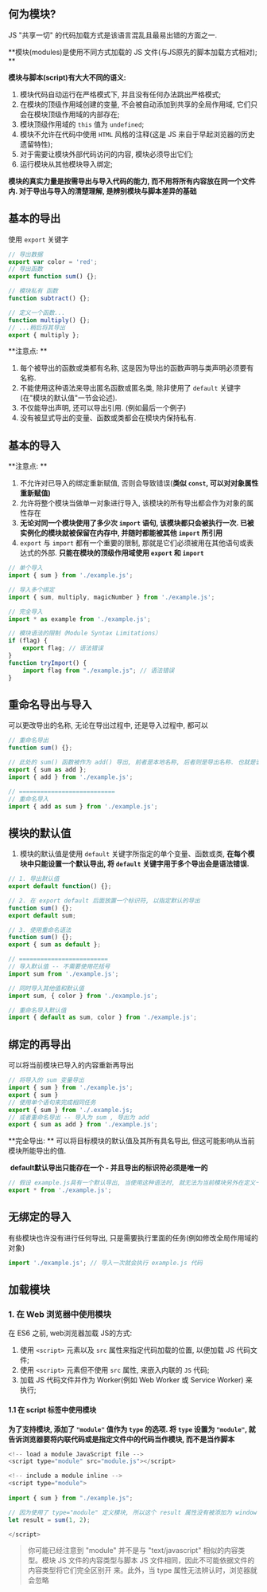 ## 何为模块? 

JS "共享一切" 的代码加载方式是该语言混乱且最易出错的方面之一.

**模块(modules)是使用不同方式加载的 JS 文件(与JS原先的脚本加载方式相对); **

**模块与脚本(script)有大大不同的语义:**

1. 模块代码自动运行在严格模式下, 并且没有任何办法跳出严格模式;
2. 在模块的顶级作用域创建的变量, 不会被自动添加到共享的全局作用域, 它们只会在模块顶级作用域的内部存在;
3. 模块顶级作用域的 `this` 值为 `undefined`;
4. 模块不允许在代码中使用 `HTML` 风格的注释(这是 JS 来自于早起浏览器的历史遗留特性);
5. 对于需要让模块外部代码访问的内容, 模块必须导出它们;
6. 运行模块从其他模块导入绑定;

**模块的真实力量是按需导出与导入代码的能力, 而不用将所有内容放在同一个文件内. 对于导出与导入的清楚理解, 是辨别模块与脚本差异的基础**



## 基本的导出

使用 `export` 关键字

```javascript
// 导出数据
export var color = 'red';
// 导出函数
export function sum() {};

// 模块私有 函数
function subtract() {};

// 定义一个函数...
function multiply() {};
// ...稍后将其导出
export { multiply };
```

**注意点: **

1. 每个被导出的函数或类都有名称, 这是因为导出的函数声明与类声明必须要有名称.
2. 不能使用这种语法来导出匿名函数或匿名类, 除非使用了 `default` 关键字(在"模块的默认值"一节会论述).
3. 不仅能导出声明, 还可以导出引用. (例如最后一个例子)
4. 没有被显式导出的变量、函数或类都会在模块内保持私有.



## 基本的导入

**注意点: **

1. 不允许对已导入的绑定重新赋值, 否则会导致错误(**类似 `const`, 可以对对象属性重新赋值)**
2. 允许将整个模块当做单一对象进行导入, 该模块的所有导出都会作为对象的属性存在
3. **无论对同一个模块使用了多少次 `import` 语句, 该模块都只会被执行一次. 已被实例化的模块就被保留在内存中, 并随时都能被其他 `import` 所引用**
4. `export` 与 `import` 都有一个重要的限制, 那就是它们必须被用在其他语句或表达式的外部. **只能在模块的顶级作用域使用 `export` 和 `import`**

```javascript
// 单个导入
import { sum } from './example.js'; 

// 导入多个绑定
import { sum, multiply, magicNumber } from './example.js';

// 完全导入
import * as example from './example.js';

// 模块语法的限制（Module Syntax Limitations）
if (flag) {
    export flag; // 语法错误
}
function tryImport() {
    import flag from "./example.js"; // 语法错误
}
```



## 重命名导出与导入

可以更改导出的名称, 无论在导出过程中, 还是导入过程中, 都可以

```javascript
// 重命名导出
function sum() {};

// 此处的 sum() 函数被作为 add() 导出, 前者是本地名称, 后者则是导出名称. 也就是说, 当另一个模块要导入此函数时, 它必须改用 add 这个名称
export { sum as add };
import { add } from './example.js';

// ===========================
// 重命名导入
import { add as sum } from './example.js';
```



## 模块的默认值

1. 模块的默认值是使用 `default` 关键字所指定的单个变量、函数或类, **在每个模块中只能设置一个默认导出, 将 `default` 关键字用于多个导出会是语法错误.**

```javascript
// 1. 导出默认值
export default function() {};

// 2. 在 export default 后面放置一个标识符, 以指定默认的导出
function sum() {};
export default sum;

// 3. 使用重命名语法
function sum() {};
export { sum as default };

// =========================
// 导入默认值 -- 不需要使用花括号
import sum from './example.js';

// 同时导入其他值和默认值
import sum, { color } from './example.js';

// 重命名导入默认值
import { default as sum, color } from './example.js'; 
```



## 绑定的再导出

可以将当前模块已导入的内容重新再导出

```javascript
// 将导入的 sum 变量导出
import { sum } from './example.js';
export { sum }
// 使用单个语句来完成相同任务
export { sum } from './.example.js;
// 或者重命名导出 -- 导入为 sum , 导出为 add
export { sum as add } from './example.js';
```

**完全导出: ** 可以将目标模块的默认值及其所有具名导出, 但这可能影响从当前模块所能导出的值. 

​				   **default默认导出只能存在一个 - 并且导出的标识符必须是唯一的**

```javascript
// 假设 example.js具有一个默认导出, 当使用这种语法时, 就无法为当前模块另外在定义一个默认导出
export * from './example.js';
```



## 无绑定的导入

有些模块也许没有进行任何导出, 只是需要执行里面的任务(例如修改全局作用域的对象)

```javascript
import './example.js'; // 导入一次就会执行 example.js 代码
```



## 加载模块

### 1. 在 Web 浏览器中使用模块

在 ES6 之前, web浏览器加载 JS的方式:

1. 使用 `<script>` 元素以及 `src` 属性来指定代码加载的位置, 以便加载 JS 代码文件;
2. 使用 `<script>` 元素但不使用 `src` 属性, 来嵌入内联的 `JS` 代码;
3. 加载 JS 代码文件并作为 Worker(例如 Web Worker 或 Service Worker) 来执行;

#### 1.1 在 script 标签中使用模块

**为了支持模块, 添加了 `"module"` 值作为 `type` 的选项. 将 `type` 设置为 `"module"`, 就告诉浏览器要将内联代码或是指定文件中的代码当作模块, 而不是当作脚本**

```javascript
<!-- load a module JavaScript file -->
<script type="module" src="module.js"></script>

<!-- include a module inline -->
<script type="module">
    
import { sum } from "./example.js";

// 因为使用了 type="module" 定义模块, 所以这个 result 属性没有被添加为 window 对象的属性
let result = sum(1, 2);

</script>
```

> 你可能已经注意到 "module" 并不是与 "text/javascript" 相似的内容类型。模块 JS
> 文件的内容类型与脚本 JS 文件相同，因此不可能依据文件的内容类型将它们完全区别开
> 来。此外，当 type 属性无法辨认时，浏览器就会忽略 <script> 元素，因此不支持模
> 块的浏览器也就会自动忽略 <script type="module"> 声明，从而提供良好的向下兼容
> 性。



#### 1.2 Web 浏览器中的模块加载次序

模块相对脚本的独特之处在于: **它们能使用 `import` 来指定必须要加载的其他文件, 以保证正确执行. 为了支持此功能, `<script type="module">` 总是表现得像是已经应用了 `defer` 属性.**

当 HTML 解析到拥有 src 属性的 <script type="module"> 标签时，就会立即开始下载模块文件，但并不会执行它，直到整个网页文档全部解析完为止。模块也会按照它们在 HTML 文件中出现的顺序依次执行，这意味着第一个 <script type="module"> 总是保证在第二个之前执行，即使其中有些模块不是用 src 指定而是包含了内联脚本。

**每个 import 语句又会触发一次 fetch （无论是从网络还是从缓存中获取），并且在所有用 import 导入的资源被加载与执行完毕之前，没有任何模块会被执行。**

**所有模块，无论是用 <script type="module"> 显式包含的，还是用 import 隠式包含的，都会依照次序加载与执行;**

```javascript
// 示例:
<!-- this will execute first -->
<script type="module" src="module1.js"></script>

<!-- this will execute second -->
<script type="module">
import { sum } from "./example.js";

let result = sum(1, 2);
</script>

<!-- this will execute third -->
<script type="module" src="module2.js"></script>
```

加载次序: 

1. 下载并解析 `module1.js`;
2. 递归下载并解析在 `module1.js` 中使用 `import` 导入的资源;
3. 解析内联模块;
4. 递归下载并解析在内联模块中使用 `import` 导入的资源;
5. 下载并解析 `module2.js`;
6. 递归下载并解析在 `module2.js` 中使用 `import` 导入的资源;

**一旦加载完毕, 直到页面文档被完整解析之前, 都不会有任何代码被执行. 在文档解析完毕后, 会发生下列行为: **

1. 递归执行 `module1.js` 导入的资源;
2. 执行 `module1.js`;
3. 递归执行内联模块导入的资源;
4. 执行内联模块;
5. 递归执行 `module2.js` 导入的资源;
6. 执行 `module2.js` 

**注意内联模块处理不必先下载代码之外, 与其他两个模块的行为一致, 加载 `import` 的资源与执行模块的次序都是完全一样的.**



#### 1.3 Web浏览器中的异步模块加载

当配合脚本使用时,  `async` 会导致脚本文件在下载并解析完毕后就立即执行. 带有 `async` 的脚本在文档中的顺序却并不会影响脚本执行的次序, 脚本总是会在下载完成后就立即执行, 而无须等待包含它的文档解析完毕.

**`async` 属性也能同样被应用到模块上, 在 `<script type="module">` 上使用 `async` 会导致模块的执行行为与脚本相似.**

**唯一区别是模块中所有 `import` 导入的资源会在模块自身被执行前先下载, 这保证了模块中所有需要的资源会在模块执行前被下载, 只是不能保证模块何时会执行**

```javascript
// 仅查看代码就判断出那个模块会被先执行，这是不可能的。若 module1.js 首先结束下载（包括它的所有导入资源），那么它就会首先执行。而对于 module2.js 来说也是一样。
<script type="module" async src="module1.js"></script>
<script type="module" async src="module2.js"></script>
```



#### 1.4 将模块作为 Worker 加载

**诸如 Web Worker 与 Service Worker 之类的 worker, 会在网页上下文外部执行 JS 代码**



### 2. 浏览器模块说明符方案

本章至今的所有范例都使用了相对的模块说明符，例如 "./example.js" 。浏览器要求模块说
明符应当为下列格式之一：

* 以 `/` 为起始, 表示从根目录开始解析;
* 以 `./` 为起始, 表示从当前目录开始解析;
* 以 `../` 为起始, 标识从父级目录开始解析;
* URL 格式;































